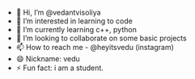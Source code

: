 - 👋 Hi, I’m @vedantvisoliya
- 👀 I’m interested in learning to code
- 🌱 I’m currently learning c++, python
- 💞️ I’m looking to collaborate on some basic projects
- 📫 How to reach me - @heyitsvedu (instagram)
- 😄 Nickname: vedu
- ⚡ Fun fact: i am a student.

<!---
vedantvisoliya/vedantvisoliya is a ✨ special ✨ repository because its `README.md` (this file) appears on your GitHub profile.
You can click the Preview link to take a look at your changes.
--->
